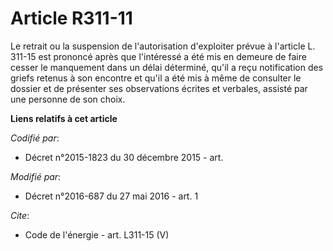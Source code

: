 # Article R311-11

Le retrait ou la suspension de l'autorisation d'exploiter prévue à l'article L. 311-15 est prononcé après que l'intéressé a
été mis en demeure de faire cesser le manquement dans un délai déterminé, qu'il a reçu notification des griefs retenus à son
encontre et qu'il a été mis à même de consulter le dossier et de présenter ses observations écrites et verbales, assisté par
une personne de son choix.

**Liens relatifs à cet article**

_Codifié par_:

  - Décret n°2015-1823 du 30 décembre 2015 - art.

_Modifié par_:

  - Décret n°2016-687 du 27 mai 2016 - art. 1

_Cite_:

  - Code de l'énergie - art. L311-15 (V)
